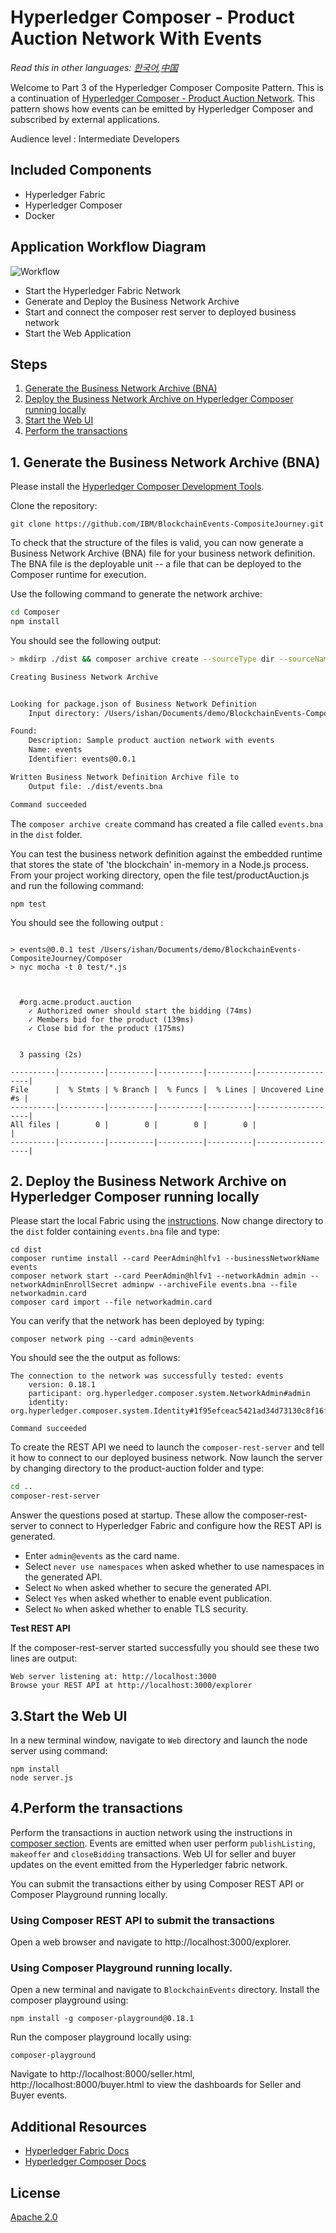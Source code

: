 # Hyperledger Composer - Product Auction Network With Events

*Read this in other languages: [한국어](README-ko.md),[中国](README-cn.md)*

Welcome to Part 3 of the Hyperledger Composer Composite Pattern. This is a continuation of [Hyperledger Composer - Product Auction Network](https://github.com/IBM/BlockchainSmartContractTrading-CompositeJourney). This pattern shows how events can be emitted by Hyperledger Composer and subscribed by external applications.

Audience level : Intermediate Developers

## Included Components

* Hyperledger Fabric
* Hyperledger Composer
* Docker

## Application Workflow Diagram

![Workflow](images/arch-blockchain-events.png)

* Start the Hyperledger Fabric Network
* Generate and Deploy the Business Network Archive
* Start and connect the composer rest server to deployed business network
* Start the Web Application

## Steps

1. [Generate the Business Network Archive (BNA)](#1-generate-the-business-network-archive-bna)
2. [Deploy the Business Network Archive on Hyperledger Composer running locally](#2-deploy-the-business-network-archive-on-hyperledger-composer-running-locally)
3. [Start the Web UI](#3-start-the-web-ui)
4. [Perform the transactions](#perform-the-transactions)

## 1. Generate the Business Network Archive (BNA)

Please install the [Hyperledger Composer Development Tools](https://github.com/IBM/BlockchainNetwork-CompositeJourney#1-installing-hyperledger-composer-development-tools).

Clone the repository:
```
git clone https://github.com/IBM/BlockchainEvents-CompositeJourney.git
```

To check that the structure of the files is valid, you can now generate a Business Network Archive (BNA) file for your business network definition. The BNA file is the deployable unit -- a file that can be deployed to the Composer runtime for execution.

Use the following command to generate the network archive:
```bash
cd Composer
npm install
```
You should see the following output:
```bash
> mkdirp ./dist && composer archive create --sourceType dir --sourceName . -a ./dist/events.bna

Creating Business Network Archive


Looking for package.json of Business Network Definition
	Input directory: /Users/ishan/Documents/demo/BlockchainEvents-CompositeJourney/Composer

Found:
	Description: Sample product auction network with events
	Name: events
	Identifier: events@0.0.1

Written Business Network Definition Archive file to
	Output file: ./dist/events.bna

Command succeeded
```

The `composer archive create` command has created a file called `events.bna` in the `dist` folder.

You can test the business network definition against the embedded runtime that stores the state of 'the blockchain' in-memory in a Node.js process.
From your project working directory, open the file test/productAuction.js and run the following command:
```
npm test
```
You should see the following output :
```

> events@0.0.1 test /Users/ishan/Documents/demo/BlockchainEvents-CompositeJourney/Composer
> nyc mocha -t 0 test/*.js



  #org.acme.product.auction
    ✓ Authorized owner should start the bidding (74ms)
    ✓ Members bid for the product (139ms)
    ✓ Close bid for the product (175ms)


  3 passing (2s)

----------|----------|----------|----------|----------|-------------------|
File      |  % Stmts | % Branch |  % Funcs |  % Lines | Uncovered Line #s |
----------|----------|----------|----------|----------|-------------------|
All files |        0 |        0 |        0 |        0 |                   |
----------|----------|----------|----------|----------|-------------------|
```

## 2. Deploy the Business Network Archive on Hyperledger Composer running locally

Please start the local Fabric using the [instructions](https://github.com/IBM/BlockchainNetwork-CompositeJourney#2-starting-hyperledger-fabric).
Now change directory to the `dist` folder containing `events.bna` file and type:
```
cd dist
composer runtime install --card PeerAdmin@hlfv1 --businessNetworkName events
composer network start --card PeerAdmin@hlfv1 --networkAdmin admin --networkAdminEnrollSecret adminpw --archiveFile events.bna --file networkadmin.card
composer card import --file networkadmin.card
```

You can verify that the network has been deployed by typing:
```
composer network ping --card admin@events
```

You should see the the output as follows:
```
The connection to the network was successfully tested: events
	version: 0.18.1
	participant: org.hyperledger.composer.system.NetworkAdmin#admin
	identity: org.hyperledger.composer.system.Identity#1f95efceac5421ad34d73130c8f16fbc2d29b7dce0c3425afb3b5f077242b1fc

Command succeeded
```

To create the REST API we need to launch the `composer-rest-server` and tell it how to connect to our deployed business network.
Now launch the server by changing directory to the product-auction folder and type:
```bash
cd ..
composer-rest-server
```

Answer the questions posed at startup. These allow the composer-rest-server to connect to Hyperledger Fabric and configure how the REST API is generated.
* Enter `admin@events` as the card name.
* Select `never use namespaces` when asked whether to use namespaces in the generated API.
* Select `No` when asked whether to secure the generated API.
* Select `Yes` when asked whether to enable event publication.
* Select `No` when asked whether to enable TLS security.

**Test REST API**

If the composer-rest-server started successfully you should see these two lines are output:
```
Web server listening at: http://localhost:3000
Browse your REST API at http://localhost:3000/explorer
```

## 3.Start the Web UI

In a new terminal window, navigate to `Web` directory and launch the node server using command:
```
npm install
node server.js
```

## 4.Perform the transactions

Perform the transactions in auction network using the instructions in [composer section](https://github.com/IBM/BlockchainSmartContractTrading-CompositeJourney#2-deploy-the-business-network-archive-using-composer-playground). Events are emitted when user perform `publishListing`, `makeoffer` and `closeBidding` transactions. Web UI for seller and buyer updates on the event emitted from the Hyperledger fabric network.

You can submit the transactions either by using Composer REST API or Composer Playground running locally.

### Using Composer REST API to submit the transactions

Open a web browser and navigate to  http://localhost:3000/explorer.

### Using Composer Playground running locally.

Open a new terminal and navigate to `BlockchainEvents` directory. Install the composer playground using:
```
npm install -g composer-playground@0.18.1
```

Run the composer playground locally using:
```
composer-playground
```

Navigate to http://localhost:8000/seller.html, http://localhost:8000/buyer.html to view the dashboards for Seller and Buyer events.

## Additional Resources
* [Hyperledger Fabric Docs](http://hyperledger-fabric.readthedocs.io/en/latest/)
* [Hyperledger Composer Docs](https://hyperledger.github.io/composer/introduction/introduction.html)

## License
[Apache 2.0](LICENSE)
